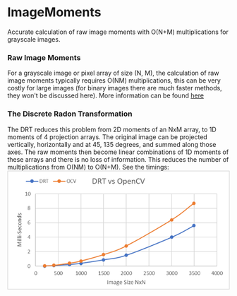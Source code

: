 # ImageMoments
Accurate calculation of raw image moments with O(N+M) multiplications for grayscale images. 

### Raw Image Moments
For a grayscale image or pixel array of size (N, M), the calculation of raw image moments typically requires O(NM) multiplications, this can be very costly for large images (for binary images there are much faster methods, they won't be discussed here). 
More information can be found [here](https://en.wikipedia.org/wiki/Image_moment)

### The Discrete Radon Transformation
The DRT reduces this problem from 2D moments of an NxM array, to 1D moments of 4 projection arrays. The original image can be projected vertically, horizontally and at 45, 135 degrees, and summed along those axes. The raw moments then become linear combinations of 1D moments of these arrays and there is no loss of information. This reduces the number of multiplications from O(NM) to O(N+M). See the timings: 
![Timings](DRTvsOpenCV.png)